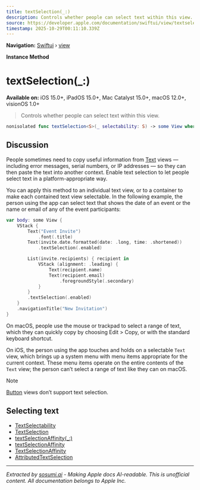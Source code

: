 ```yaml
---
title: textSelection(_:)
description: Controls whether people can select text within this view.
source: https://developer.apple.com/documentation/swiftui/view/textselection(_:)
timestamp: 2025-10-29T00:11:10.339Z
---
```


**Navigation:** [Swiftui](/documentation/swiftui) › [view](/documentation/swiftui/view)

**Instance Method**

# textSelection(_:)

**Available on:** iOS 15.0+, iPadOS 15.0+, Mac Catalyst 15.0+, macOS 12.0+, visionOS 1.0+

> Controls whether people can select text within this view.

```swift
nonisolated func textSelection<S>(_ selectability: S) -> some View where S : TextSelectability
```

## Discussion

People sometimes need to copy useful information from [Text](/documentation/swiftui/text) views — including error messages, serial numbers, or IP addresses — so they can then paste the text into another context. Enable text selection to let people select text in a platform-appropriate way.

You can apply this method to an individual text view, or to a container to make each contained text view selectable. In the following example, the person using the app can select text that shows the date of an event or the name or email of any of the event participants:

```swift
var body: some View {
    VStack {
        Text("Event Invite")
            .font(.title)
        Text(invite.date.formatted(date: .long, time: .shortened))
            .textSelection(.enabled)

        List(invite.recipients) { recipient in
            VStack (alignment: .leading) {
                Text(recipient.name)
                Text(recipient.email)
                    .foregroundStyle(.secondary)
            }
        }
        .textSelection(.enabled)
    }
    .navigationTitle("New Invitation")
}
```

On macOS, people use the mouse or trackpad to select a range of text, which they can quickly copy by choosing Edit > Copy, or with the standard keyboard shortcut.



On iOS, the person using the app touches and holds on a selectable `Text` view, which brings up a system menu with menu items appropriate for the current context. These menu items operate on the entire contents of the `Text` view; the person can’t select a range of text like they can on macOS.



> [!NOTE]
> [Button](/documentation/swiftui/button) views don’t support text selection.

## Selecting text

- [TextSelectability](/documentation/swiftui/textselectability)
- [TextSelection](/documentation/swiftui/textselection)
- [textSelectionAffinity(_:)](/documentation/swiftui/view/textselectionaffinity(_:))
- [textSelectionAffinity](/documentation/swiftui/environmentvalues/textselectionaffinity)
- [TextSelectionAffinity](/documentation/swiftui/textselectionaffinity)
- [AttributedTextSelection](/documentation/swiftui/attributedtextselection)

---

*Extracted by [sosumi.ai](https://sosumi.ai) - Making Apple docs AI-readable.*
*This is unofficial content. All documentation belongs to Apple Inc.*
